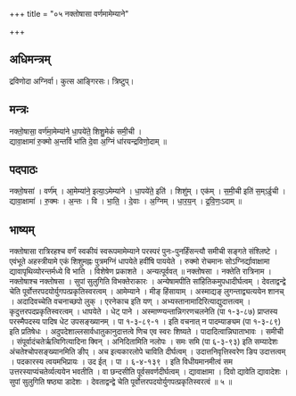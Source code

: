 +++
title = "०५ नक्तोषासा वर्णमामेम्याने"

+++
## अधिमन्त्रम्
द्रविणोदा अग्निर्वा। कुत्स आङ्गिरसः। त्रिष्टुप्।

## मन्त्रः
नक्तो॒षासा॒ वर्ण॑मा॒मेम्या॑ने धा॒पये॑ते॒ शिशु॒मेकं॑ समी॒ची ।  
द्यावा॒क्षामा॑ रु॒क्मो अ॒न्तर्वि भा॑ति दे॒वा अ॒ग्निं धा॑रयन्द्रविणो॒दाम् ॥

## पदपाठः
नक्तो॒षसा॑ । वर्ण॑म् । आ॒मेम्या॑ने॒ इत्या॒ऽमेम्या॑ने । धा॒पये॑ते॒ इति॑ । शिशु॑म् । एक॑म् । स॒मी॒ची इति॑ स॒म्ऽई॒ची ।  
द्यावा॒क्षामा॑ । रु॒क्मः । अ॒न्तः । वि । भा॒ति॒ । दे॒वाः । अ॒ग्निम् । धा॒र॒य॒न् । द्र॒वि॒णः॒ऽदाम् ॥

## भाष्यम्
नक्तोषासा रात्रिरहश्च वर्णं स्वकीयं स्वरूपमामेम्याने परस्परं पुनः-पुनर्हिंसन्त्यौ समीची सङ्गते संश्लिष्टे । एवंभूते अहस्त्रीयामे एकं शिशुमह्नः पुत्रमग्निं धापयेते हवींषि पाययेते । रुक्मो रोचमानः सोऽग्निर्द्यावाक्षामा द्यावापृथिव्योरन्तर्मध्ये वि भाति । विशेषेण प्रकाशते । अन्यत्पूर्ववत् ॥ नक्तोषसा । नक्तेति रात्रिनाम । नक्तोषाश्च नक्तोषसा । सुपां सुलुगिति विभक्तेराकारः । अन्येषामपीति सांहितिकमुपधादीर्घत्वम् । देवताद्वन्द्वे चेति पूर्वोत्तरपदयोर्युगपत्प्रकृतिस्वरत्वम् । आमेम्याने । मीङ् हिंसायाम् । अस्माद्यङ् लुगन्ताद्व्यत्ययेन शानच् । अदादिवच्चेति वचनाच्छपो लुक् । एरनेकाच इति यण् । अभ्यस्तानामादिरित्याद्युदात्तत्वम् । कृदुत्तरपदप्रकृतिस्वरत्वम् । धापयेते । धेट् पाने । अस्माण्ण्यन्तान्निगरणचलनेति (पा १-३-८७) प्राप्तस्य परस्मैपदस्य पादिष धेट उपसङ्ख्यानम् । पा १-३-८९-१ । इति वचनात् न पादम्याङ्यम (पा १-३-८९) इति प्रतिषेधः । अदुपदेशाल्लसार्वधातुकानुदात्तत्वे णिच एव स्वरः शिष्यते । पादादित्वान्निघाताभावः । समीची । संपूर्वादंचतेर्ऋत्विगित्यादिना क्विन् । अनिदितामिति नलोपः । समः समि (पा ६-३-९३) इति सम्यादेशः अंचतेश्चोपसङ्ख्यानमिति ङीप् । अच इत्यकारलोपे चाविति दीर्घत्वम् । उदात्तनिवृत्तिस्वरेण ङिप उदात्तत्वम् । पदकारस्य त्वयमभिप्रायः । उद ईत् । पा । ६-४-१३९ । इति विधीयमानमीत्वं सम उत्तरस्याप्यंचतेर्व्यत्ययेन भवतीति । वा छन्दसीति पूर्वसवर्णदीर्घत्वम् । द्यावाक्षामा । दिवो द्यावेति द्यावादेशः । सुपां सुलुगिति षष्ठ्या डादेशः । देवताद्वन्द्वे चेति पूर्वोत्तरपदयोर्युगपत्प्रकृतिस्वरत्वं ॥ ५ ॥